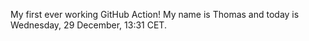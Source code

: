My first ever working GitHub Action!
My name is Thomas and today is Wednesday, 29 December, 13:31 CET. 
